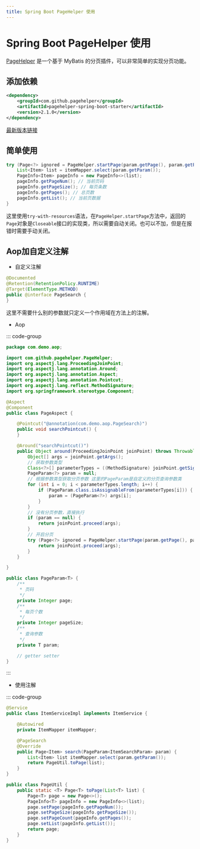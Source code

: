 ```yaml
---
title: Spring Boot PageHelper 使用
---
```


# Spring Boot PageHelper 使用

[PageHelper](https://github.com/pagehelper/Mybatis-PageHelper) 是一个基于 MyBatis 的分页插件，可以非常简单的实现分页功能。

## 添加依赖

```xml
<dependency>
    <groupId>com.github.pagehelper</groupId>
    <artifactId>pagehelper-spring-boot-starter</artifactId>
    <version>2.1.0</version>
</dependency>
```

[最新版本链接](https://mvnrepository.com/artifact/com.github.pagehelper/pagehelper-spring-boot-starter)

## 简单使用

```java
try (Page<?> ignored = PageHelper.startPage(param.getPage(), param.getPageSize(), true)) {
    List<Item> list = itemMapper.select(param.getParam());
    PageInfo<Item> pageInfo = new PageInfo<>(list);
    pageInfo.getPageNum(); // 当前页码
    pageInfo.getPageSize(); // 每页条数
    pageInfo.getPages(); // 总页数
    pageInfo.getList(); // 当前页数据
}
```

这里使用`try-with-resources`语法，在`PageHelper.startPage`方法中，返回的`Page`对象是`Closeable`接口的实现类，所以需要自动关闭。也可以不加，但是在报错时需要手动关闭。

## Aop加自定义注解

- 自定义注解

```java
@Documented
@Retention(RetentionPolicy.RUNTIME)
@Target(ElementType.METHOD)
public @interface PageSearch {
}
```

这里不需要什么别的参数就只定义一个作用域在方法上的注解。

- Aop

::: code-group

```java [PageAspect]
package com.demo.aop;

import com.github.pagehelper.PageHelper;
import org.aspectj.lang.ProceedingJoinPoint;
import org.aspectj.lang.annotation.Around;
import org.aspectj.lang.annotation.Aspect;
import org.aspectj.lang.annotation.Pointcut;
import org.aspectj.lang.reflect.MethodSignature;
import org.springframework.stereotype.Component;

@Aspect
@Component
public class PageAspect {

    @Pointcut("@annotation(com.demo.aop.PageSearch)")
    public void searchPointcut() {
    }

    @Around("searchPointcut()")
    public Object around(ProceedingJoinPoint joinPoint) throws Throwable {
        Object[] args = joinPoint.getArgs();
        // 获取参数类型
        Class<?>[] parameterTypes = ((MethodSignature) joinPoint.getSignature()).getParameterTypes();
        PageParam<?> param = null;
        // 根据参数类型获取分页参数 这里的PageParam是自定义的分页查询参数类
        for (int i = 0; i < parameterTypes.length; i++) {
            if (PageParam.class.isAssignableFrom(parameterTypes[i])) {
                param = (PageParam<?>) args[i];
            }
        }
        // 没有分页参数，直接执行
        if (param == null) {
            return joinPoint.proceed(args);
        }
        // 开启分页
        try (Page<?> ignored = PageHelper.startPage(param.getPage(), param.getPageSize(), true)) {
            return joinPoint.proceed(args);
        }
    }

}
```

```java [PageParam]
public class PageParam<T> {
    /**
     * 页码
     */
    private Integer page;
    /**
     * 每页个数
     */
    private Integer pageSize;
    /**
     * 查询参数
     */
    private T param;

    // getter setter
}
```

:::

- 使用注解

::: code-group

```java [ItemService]
@Service
public class ItemServiceImpl implements ItemService {

    @Autowired
    private ItemMapper itemMapper;

    @PageSearch
    @Override
    public Page<Item> search(PageParam<ItemSearchParam> param) {
        List<Item> list itemMapper.select(param.getParam());
        return PageUtil.toPage(list);
    }
}
```

```java [PageUtil]
public class PageUtil {
    public static <T> Page<T> toPage(List<T> list) {
        Page<T> page = new Page<>();
        PageInfo<T> pageInfo = new PageInfo<>(list);
        page.setPage(pageInfo.getPageNum());
        page.setPageSize(pageInfo.getPageSize());
        page.setPageCount(pageInfo.getPages());
        page.setList(pageInfo.getList());
        return page;
    }
}
```
